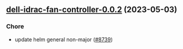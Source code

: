 

## [dell-idrac-fan-controller-0.0.2](https://github.com/truecharts/charts/compare/dell-idrac-fan-controller-0.0.1...dell-idrac-fan-controller-0.0.2) (2023-05-03)

### Chore

- update helm general non-major ([#8739](https://github.com/truecharts/charts/issues/8739))
  
  